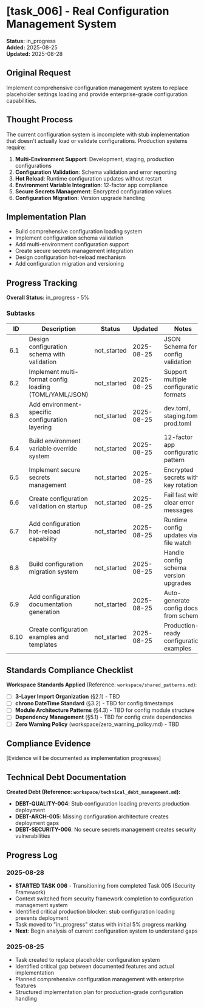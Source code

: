 # [task_006] - Real Configuration Management System

**Status:** in_progress  
**Added:** 2025-08-25  
**Updated:** 2025-08-28

## Original Request
Implement comprehensive configuration management system to replace placeholder settings loading and provide enterprise-grade configuration capabilities.

## Thought Process
The current configuration system is incomplete with stub implementation that doesn't actually load or validate configurations. Production systems require:

1. **Multi-Environment Support**: Development, staging, production configurations
2. **Configuration Validation**: Schema validation and error reporting
3. **Hot Reload**: Runtime configuration updates without restart
4. **Environment Variable Integration**: 12-factor app compliance
5. **Secure Secrets Management**: Encrypted configuration values
6. **Configuration Migration**: Version upgrade handling

## Implementation Plan
- Build comprehensive configuration loading system
- Implement configuration schema validation
- Add multi-environment configuration support
- Create secure secrets management integration
- Design configuration hot-reload mechanism
- Add configuration migration and versioning

## Progress Tracking

**Overall Status:** in_progress - 5%

### Subtasks
| ID | Description | Status | Updated | Notes |
|----|-------------|--------|---------|-------|
| 6.1 | Design configuration schema with validation | not_started | 2025-08-25 | JSON Schema for config validation |
| 6.2 | Implement multi-format config loading (TOML/YAML/JSON) | not_started | 2025-08-25 | Support multiple configuration formats |
| 6.3 | Add environment-specific configuration layering | not_started | 2025-08-25 | dev.toml, staging.toml, prod.toml |
| 6.4 | Build environment variable override system | not_started | 2025-08-25 | 12-factor app configuration pattern |
| 6.5 | Implement secure secrets management | not_started | 2025-08-25 | Encrypted secrets with key rotation |
| 6.6 | Create configuration validation on startup | not_started | 2025-08-25 | Fail fast with clear error messages |
| 6.7 | Add configuration hot-reload capability | not_started | 2025-08-25 | Runtime config updates via file watch |
| 6.8 | Build configuration migration system | not_started | 2025-08-25 | Handle config schema version upgrades |
| 6.9 | Add configuration documentation generation | not_started | 2025-08-25 | Auto-generate config docs from schema |
| 6.10 | Create configuration examples and templates | not_started | 2025-08-25 | Production-ready configuration examples |

## Standards Compliance Checklist
**Workspace Standards Applied** (Reference: `workspace/shared_patterns.md`):
- [ ] **3-Layer Import Organization** (§2.1) - TBD
- [ ] **chrono DateTime<Utc> Standard** (§3.2) - TBD for config timestamps
- [ ] **Module Architecture Patterns** (§4.3) - TBD for config module structure
- [ ] **Dependency Management** (§5.1) - TBD for config crate dependencies
- [ ] **Zero Warning Policy** (workspace/zero_warning_policy.md) - TBD

## Compliance Evidence
[Evidence will be documented as implementation progresses]

## Technical Debt Documentation
**Created Debt (Reference: `workspace/technical_debt_management.md`):**
- **DEBT-QUALITY-004**: Stub configuration loading prevents production deployment
- **DEBT-ARCH-005**: Missing configuration architecture creates deployment gaps
- **DEBT-SECURITY-006**: No secure secrets management creates security vulnerabilities

## Progress Log
### 2025-08-28
- **STARTED TASK 006** - Transitioning from completed Task 005 (Security Framework)
- Context switched from security framework completion to configuration management system
- Identified critical production blocker: stub configuration loading prevents deployment
- Task moved to "in_progress" status with initial 5% progress marking
- **Next**: Begin analysis of current configuration system to understand gaps

### 2025-08-25
- Task created to replace placeholder configuration system
- Identified critical gap between documented features and actual implementation
- Planned comprehensive configuration management with enterprise features
- Structured implementation plan for production-grade configuration handling
